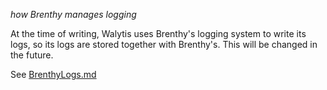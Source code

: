 _how Brenthy manages logging_

At the time of writing, Walytis uses Brenthy's logging system to write its logs, so its logs are stored together with Brenthy's.
This will be changed in the future.

See [BrenthyLogs.md](/Documentation/Brenthy/User/BrenthyLogs.md)